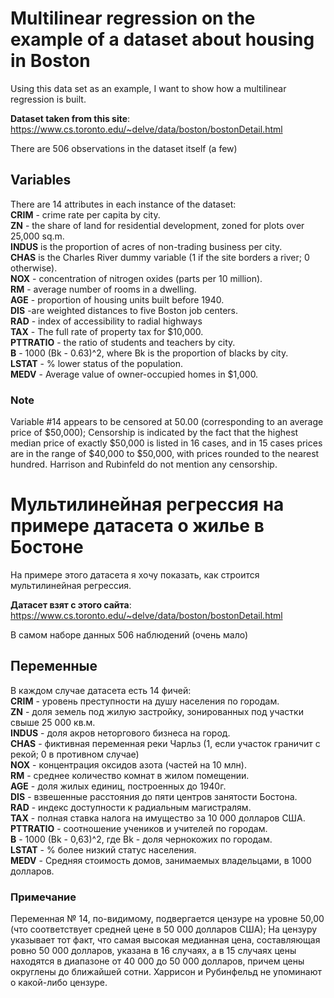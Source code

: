 # Multilinear regression on the example of a dataset about housing in Boston

Using this data set as an example, I want to show how a multilinear regression is built.

**Dataset taken from this site**: https://www.cs.toronto.edu/~delve/data/boston/bostonDetail.html

There are 506 observations in the dataset itself (a few)

## Variables
There are 14 attributes in each instance of the dataset:  
**CRIM** - crime rate per capita by city.  
**ZN** - the share of land for residential development, zoned for plots over 25,000 sq.m.  
**INDUS** is the proportion of acres of non-trading business per city.  
**CHAS** is the Charles River dummy variable (1 if the site borders a river; 0 otherwise).  
**NOX** - concentration of nitrogen oxides (parts per 10 million).  
**RM** - average number of rooms in a dwelling.  
**AGE** - proportion of housing units built before 1940.  
**DIS** -are weighted distances to five Boston job centers.  
**RAD** - index of accessibility to radial highways  
**TAX** - The full rate of property tax for $10,000.  
**PTTRATIO** - the ratio of students and teachers by city.  
**B** - 1000 (Bk - 0.63)^2, where Bk is the proportion of blacks by city.  
**LSTAT** - % lower status of the population.  
**MEDV** - Average value of owner-occupied homes in $1,000.  

### Note
Variable #14 appears to be censored at 50.00 (corresponding to an average price of $50,000); Censorship is indicated by the fact that the highest median price of exactly $50,000 is listed in 16 cases, and in 15 cases prices are in the range of $40,000 to $50,000, with prices rounded to the nearest hundred. Harrison and Rubinfeld do not mention any censorship.

# Мультилинейная регрессия на примере датасета о жилье в Бостоне

На примере этого датасета я хочу показать, как строится мультилинейная регрессия.

**Датасет взят с этого сайта**: https://www.cs.toronto.edu/~delve/data/boston/bostonDetail.html

В самом наборе данных 506 наблюдений (очень мало)

## Переменные
В каждом случае датасета есть 14 фичей:  
**CRIM** - уровень преступности на душу населения по городам.  
**ZN** - доля земель под жилую застройку, зонированных под участки свыше 25 000 кв.м.  
**INDUS** - доля акров неторгового бизнеса на город.  
**CHAS** - фиктивная переменная реки Чарльз (1, если участок граничит с рекой; 0 в противном случае)  
**NOX** - концентрация оксидов азота (частей на 10 млн).  
**RM** - среднее количество комнат в жилом помещении.  
**AGE** - доля жилых единиц, построенных до 1940г.  
**DIS** - взвешенные расстояния до пяти центров занятости Бостона.  
**RAD** - индекс доступности к радиальным магистралям.  
**TAX** - полная ставка налога на имущество за 10 000 долларов США.  
**PTTRATIO** - соотношение учеников и учителей по городам.  
**B** - 1000 (Bk - 0,63)^2, где Bk - доля чернокожих по городам.  
**LSTAT** - % более низкий статус населения.  
**MEDV** - Средняя стоимость домов, занимаемых владельцами, в 1000 долларов.  

### Примечание
Переменная № 14, по-видимому, подвергается цензуре на уровне 50,00 (что соответствует средней цене в 50 000 долларов США); На цензуру указывает тот факт, что самая высокая медианная цена, составляющая ровно 50 000 долларов, указана в 16 случаях, а в 15 случаях цены находятся в диапазоне от 40 000 до 50 000 долларов, причем цены округлены до ближайшей сотни. Харрисон и Рубинфельд не упоминают о какой-либо цензуре.
